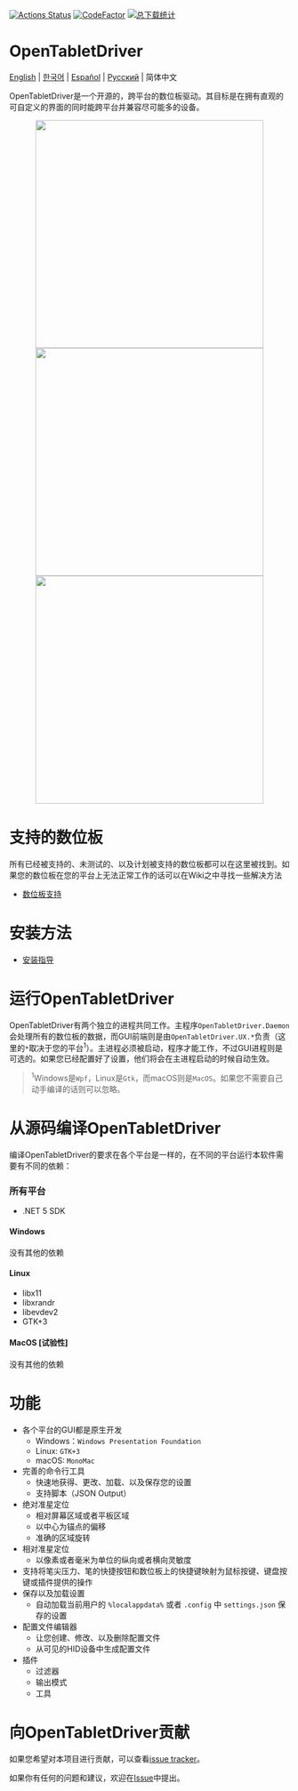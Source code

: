 [![Actions Status](https://github.com/OpenTabletDriver/OpenTabletDriver/workflows/.NET%20Core/badge.svg)](https://github.com/OpenTabletDriver/OpenTabletDriver/actions) [![CodeFactor](https://www.codefactor.io/repository/github/OpenTabletDriver/OpenTabletDriver/badge/master)](https://www.codefactor.io/repository/github/OpenTabletDriver/OpenTabletDriver/overview/master) [![总下载统计](https://img.shields.io/github/downloads/OpenTabletDriver/OpenTabletDriver/total.svg)](https://github.com/OpenTabletDriver/OpenTabletDriver/releases/latest)

# OpenTabletDriver

[English](README.md) | [한국어](README_KO.md) | [Español](README_ES.md) | [Русский](README_RU.md) | 简体中文

OpenTabletDriver是一个开源的，跨平台的数位板驱动。其目标是在拥有直观的可自定义的界面的同时能跨平台并兼容尽可能多的设备。

<p align="middle">
  <img src="https://i.imgur.com/XDYf62e.png" width="410" align="middle"/>
  <img src="https://i.imgur.com/jBW8NpU.png" width="410" align="middle"/>
  <img src="https://i.imgur.com/ZLCy6wz.png" width="410" align="middle"/>
</p>

# 支持的数位板

所有已经被支持的、未测试的、以及计划被支持的数位板都可以在这里被找到。如果您的数位板在您的平台上无法正常工作的话可以在Wiki之中寻找一些解决方法

- [数位板支持](https://github.com/OpenTabletDriver/OpenTabletDriver/blob/master/TABLETS.md)

# 安装方法

- [安装指导](https://github.com/OpenTabletDriver/OpenTabletDriver/wiki/Installation-Guide)

# 运行OpenTabletDriver

OpenTabletDriver有两个独立的进程共同工作。主程序`OpenTabletDriver.Daemon`会处理所有的数位板的数据，而GUI前端则是由`OpenTabletDriver.UX.*`负责（这里的`*`取决于您的平台<sup>1</sup>）。主进程必须被启动，程序才能工作，不过GUI进程则是可选的。如果您已经配置好了设置，他们将会在主进程启动的时候自动生效。

> <sup>1</sup>Windows是`Wpf`，Linux是`Gtk`，而macOS则是`MacOS`。如果您不需要自己动手编译的话则可以忽略。

# 从源码编译OpenTabletDriver

编译OpenTabletDriver的要求在各个平台是一样的，在不同的平台运行本软件需要有不同的依赖：

### 所有平台

- .NET 5 SDK

#### Windows

没有其他的依赖

#### Linux

- libx11
- libxrandr
- libevdev2
- GTK+3

#### MacOS [试验性]

没有其他的依赖

# 功能

- 各个平台的GUI都是原生开发
  - Windows：`Windows Presentation Foundation`
  - Linux: `GTK+3`
  - macOS: `MonoMac`
- 完善的命令行工具
  - 快速地获得、更改、加载、以及保存您的设置
  - 支持脚本（JSON Output）
- 绝对准星定位
  - 相对屏幕区域或者平板区域
  - 以中心为锚点的偏移
  - 准确的区域旋转
- 相对准星定位
  - 以像素或者毫米为单位的纵向或者横向灵敏度
- 支持将笔尖压力、笔的快捷按钮和数位板上的快捷键映射为鼠标按键、键盘按键或插件提供的操作
- 保存以及加载设置
  - 自动加载当前用户的 `%localappdata%` 或者 `.config` 中 `settings.json` 保存的设置
- 配置文件编辑器
  - 让您创建、修改、以及删除配置文件
  - 从可见的HID设备中生成配置文件
- 插件
  - 过滤器
  - 输出模式
  - 工具

# 向OpenTabletDriver贡献

如果您希望对本项目进行贡献，可以查看[issue tracker](https://github.com/OpenTabletDriver/OpenTabletDriver/issues)。

如果你有任何的问题和建议，欢迎在[Issue](https://github.com/OpenTabletDriver/OpenTabletDriver/issues/new/choose)中提出。
